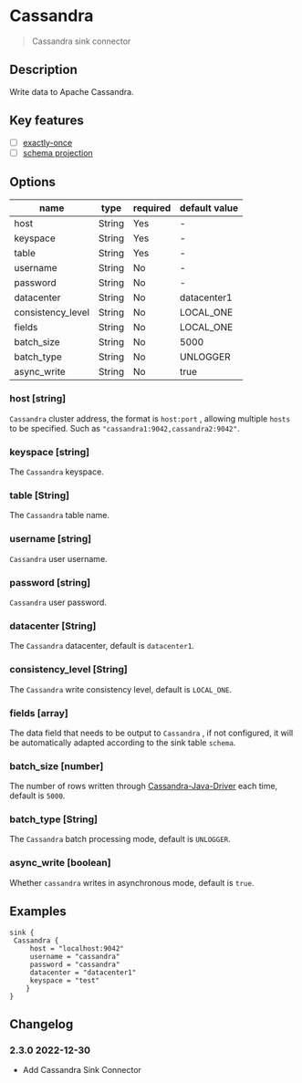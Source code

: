 # Cassandra

> Cassandra sink connector

## Description

Write data to Apache Cassandra.

## Key features

- [ ] [exactly-once](../../concept/connector-v2-features.md)
- [ ] [schema projection](../../concept/connector-v2-features.md)

## Options

| name              | type   | required | default value |
|-------------------|--------|----------|---------------|
| host              | String | Yes      | -             |
| keyspace          | String | Yes      | -             |
| table             | String | Yes      | -             |
| username          | String | No       | -             |
| password          | String | No       | -             |
| datacenter        | String | No       | datacenter1   |
| consistency_level | String | No       | LOCAL_ONE     |
| fields            | String | No       | LOCAL_ONE     |
| batch_size        | String | No       | 5000          |
| batch_type        | String | No       | UNLOGGER      |
| async_write       | String | No       | true          |

### host [string]

`Cassandra` cluster address, the format is `host:port` , allowing multiple `hosts` to be specified. Such as
`"cassandra1:9042,cassandra2:9042"`.

### keyspace [string]

The `Cassandra` keyspace.

### table [String]

The `Cassandra` table name.

### username [string]

`Cassandra` user username.

### password [string]

`Cassandra` user password.

### datacenter [String]

The `Cassandra` datacenter, default is `datacenter1`.

### consistency_level [String]

The `Cassandra` write consistency level, default is `LOCAL_ONE`.

### fields [array]

The data field that needs to be output to `Cassandra` , if not configured, it will be automatically adapted 
according to the sink table `schema`.

### batch_size [number]

The number of rows written through [Cassandra-Java-Driver](https://github.com/datastax/java-driver) each time, 
default is `5000`.

### batch_type [String]

The `Cassandra` batch processing mode, default is `UNLOGGER`.

### async_write [boolean]

Whether `cassandra` writes in asynchronous mode, default is `true`.

## Examples

```hocon
sink {
 Cassandra {
     host = "localhost:9042"
     username = "cassandra"
     password = "cassandra"
     datacenter = "datacenter1"
     keyspace = "test"
    }
}
```

## Changelog

### 2.3.0 2022-12-30

- Add Cassandra Sink Connector




